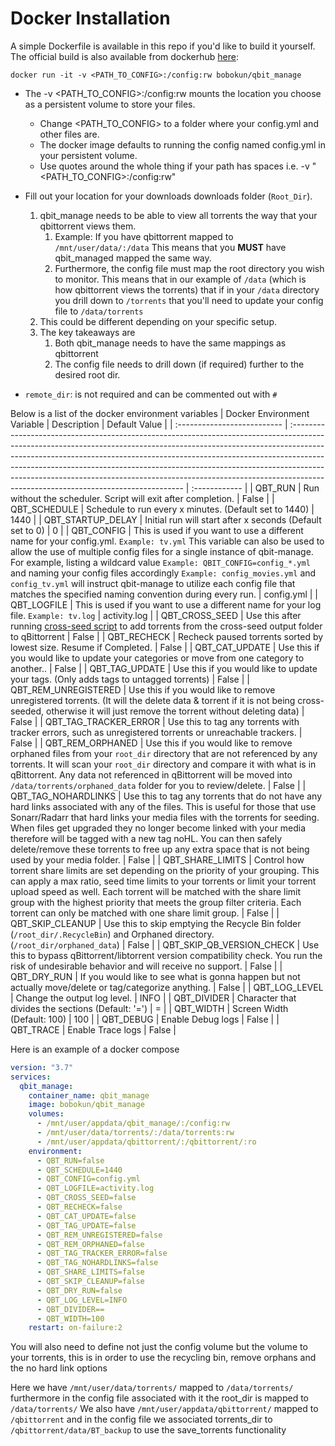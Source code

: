 # Docker Installation

A simple Dockerfile is available in this repo if you'd like to build it yourself. The official build is also available from dockerhub [here](https://hub.docker.com/r/bobokun/qbit_manage): <br>

`docker run -it -v <PATH_TO_CONFIG>:/config:rw bobokun/qbit_manage`

* The -v <PATH_TO_CONFIG>:/config:rw mounts the location you choose as a persistent volume to store your files.
  * Change <PATH_TO_CONFIG> to a folder where your config.yml and other files are.
  * The docker image defaults to running the config named config.yml in your persistent volume.
  * Use quotes around the whole thing if your path has spaces i.e. -v "<PATH_TO_CONFIG>:/config:rw"

* Fill out your location for your downloads downloads folder (`Root_Dir`).
   1. qbit_manage needs to be able to view all torrents the way that your qbittorrent views them.
      1. Example: If you have qbittorrent mapped to `/mnt/user/data/:/data` This means that you **MUST** have qbit_managed mapped the same way.
      2. Furthermore, the config file must map the root directory you wish to monitor. This means that in our example of `/data` (which is how qbittorrent views the torrents) that if in your `/data` directory you drill down to `/torrents` that you'll need to update your config file to `/data/torrents`
   2. This could be different depending on your specific setup.
   3. The key takeaways are
      1. Both qbit_manage needs to have the same mappings as qbittorrent
      2. The config file needs to drill down (if required) further to the desired root dir.
* `remote_dir`: is not required and can be commented out with `#`

Below is a list of the docker environment variables
| Docker Environment Variable | Description                                                                                                                                                                                                                                                                                                                                                                                                                                                | Default Value |
| :-------------------------- | :--------------------------------------------------------------------------------------------------------------------------------------------------------------------------------------------------------------------------------------------------------------------------------------------------------------------------------------------------------------------------------------------------------------------------------------------------------- | :------------ |
| QBT_RUN                     | Run without the scheduler. Script will exit after completion.                                                                                                                                                                                                                                                                                                                                                                                              | False         |
| QBT_SCHEDULE                | Schedule to run every x minutes. (Default set to 1440)                                                                                                                                                                                                                                                                                                                                                                                                       | 1440          |
| QBT_STARTUP_DELAY           | Initial run will start after x seconds (Default set to 0)                                                                                                                                                                                                                                                                                                                                                                                                  | 0             |
| QBT_CONFIG                  | This is used if you want to use a different name for your config.yml. `Example: tv.yml` This variable can also be used to allow the use of multiple config files for a single instance of qbit-manage. For example, listing a wildcard value `Example: QBIT_CONFIG=config_*.yml` and naming your config files accordingly `Example: config_movies.yml` and `config_tv.yml` will instruct qbit-manage to utilize each config file that matches the specified naming convention during every run.                                                                                                                                                                                                                                                                                                                                                                    | config.yml    |
| QBT_LOGFILE                 | This is used if you want to use a different name for your log file. `Example: tv.log`                                                                                                                                                                                                                                                                                                                                                                      | activity.log  |
| QBT_CROSS_SEED              | Use this after running [cross-seed script](https://github.com/mmgoodnow/cross-seed) to add torrents from the cross-seed output folder to qBittorrent                                                                                                                                                                                                                                                                                                       | False         |
| QBT_RECHECK                 | Recheck paused torrents sorted by lowest size. Resume if Completed.                                                                                                                                                                                                                                                                                                                                                                                        | False         |
| QBT_CAT_UPDATE              | Use this if you would like to update your categories or move from one category to another..                                                                                                                                                                                                                                                                                                                                                                | False         |
| QBT_TAG_UPDATE              | Use this if you would like to update your tags. (Only adds tags to untagged torrents)                                                                                                                                                                                                                                                                                                                                                                      | False         |
| QBT_REM_UNREGISTERED        | Use this if you would like to remove unregistered torrents. (It will the delete data & torrent if it is not being cross-seeded, otherwise it will just remove the torrent without deleting data)                                                                                                                                                                                                                                                           | False         |
| QBT_TAG_TRACKER_ERROR       | Use this to tag any torrents with tracker errors, such as unregistered torrents or unreachable trackers.                                                                                                                                                                                                                                                                                                                                                   | False         |
| QBT_REM_ORPHANED            | Use this if you would like to remove orphaned files from your `root_dir` directory that are not referenced by any torrents. It will scan your `root_dir` directory and compare it with what is in qBittorrent. Any data not referenced in qBittorrent will be moved into `/data/torrents/orphaned_data` folder for you to review/delete.                                                                                                                   | False         |
| QBT_TAG_NOHARDLINKS         | Use this to tag any torrents that do not have any hard links associated with any of the files. This is useful for those that use Sonarr/Radarr that hard links your media files with the torrents for seeding. When files get upgraded they no longer become linked with your media therefore will be tagged with a new tag noHL. You can then safely delete/remove these torrents to free up any extra space that is not being used by your media folder. | False         |
| QBT_SHARE_LIMITS            | Control how torrent share limits are set depending on the priority of your grouping. This can apply a max ratio, seed time limits to your torrents or limit your torrent upload speed as well. Each torrent will be matched with the share limit group with the highest priority that meets the group filter criteria. Each torrent can only be matched with one share limit group.                                                                        | False         |
| QBT_SKIP_CLEANUP            | Use this to skip emptying the Recycle Bin folder (`/root_dir/.RecycleBin`) and Orphaned directory. (`/root_dir/orphaned_data`)                                                                                                                                                                                                                                                                                                                             | False         |
| QBT_SKIP_QB_VERSION_CHECK   | Use this to bypass qBittorrent/libtorrent version compatibility check. You run the risk of undesirable behavior and will receive no support.                                                                                                                                                                                                                                                                                                               | False         |
| QBT_DRY_RUN                 | If you would like to see what is gonna happen but not actually move/delete or tag/categorize anything.                                                                                                                                                                                                                                                                                                                                                     | False         |
| QBT_LOG_LEVEL               | Change the output log level.                                                                                                                                                                                                                                                                                                                                                                                                                               | INFO          |
| QBT_DIVIDER                 | Character that divides the sections (Default: '=')                                                                                                                                                                                                                                                                                                                                                                                                         | =             |
| QBT_WIDTH                   | Screen Width (Default: 100)                                                                                                                                                                                                                                                                                                                                                                                                                                | 100           |
| QBT_DEBUG                   | Enable Debug logs                                                                                                                                                                                                                                                                                                                                                                                                                                          | False           |
| QBT_TRACE                   | Enable Trace logs                                                                                                                                                                                                                                                                                                                                                                                                                                          | False           |

Here is an example of a docker compose

```yaml
version: "3.7"
services:
  qbit_manage:
    container_name: qbit_manage
    image: bobokun/qbit_manage
    volumes:
      - /mnt/user/appdata/qbit_manage/:/config:rw
      - /mnt/user/data/torrents/:/data/torrents:rw
      - /mnt/user/appdata/qbittorrent/:/qbittorrent/:ro
    environment:
      - QBT_RUN=false
      - QBT_SCHEDULE=1440
      - QBT_CONFIG=config.yml
      - QBT_LOGFILE=activity.log
      - QBT_CROSS_SEED=false
      - QBT_RECHECK=false
      - QBT_CAT_UPDATE=false
      - QBT_TAG_UPDATE=false
      - QBT_REM_UNREGISTERED=false
      - QBT_REM_ORPHANED=false
      - QBT_TAG_TRACKER_ERROR=false
      - QBT_TAG_NOHARDLINKS=false
      - QBT_SHARE_LIMITS=false
      - QBT_SKIP_CLEANUP=false
      - QBT_DRY_RUN=false
      - QBT_LOG_LEVEL=INFO
      - QBT_DIVIDER==
      - QBT_WIDTH=100
    restart: on-failure:2
```

You will also need to define not just the config volume but the volume to your torrents, this is in order to use the recycling bin, remove orphans and the no hard link options

Here we have `/mnt/user/data/torrents/` mapped to `/data/torrents/` furthermore in the config file associated with it the root_dir is mapped to `/data/torrents/`
We also have `/mnt/user/appdata/qbittorrent/` mapped to `/qbittorrent` and in the config file we associated torrents_dir to `/qbittorrent/data/BT_backup` to use the save_torrents functionality
